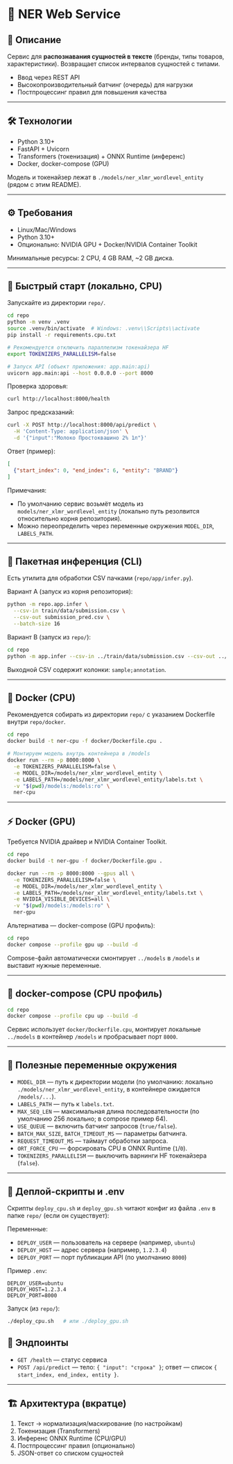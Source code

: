 # 🚀 NER Web Service

## 📌 Описание
Сервис для **распознавания сущностей в тексте** (бренды, типы товаров, характеристики). Возвращает список интервалов сущностей с типами.

- Ввод через REST API
- Высокопроизводительный батчинг (очередь) для нагрузки
- Постпроцессинг правил для повышения качества

---

## 🛠 Технологии
- Python 3.10+
- FastAPI + Uvicorn
- Transformers (токенизация) + ONNX Runtime (инференс)
- Docker, docker-compose (GPU)

Модель и токенайзер лежат в `./models/ner_xlmr_wordlevel_entity` (рядом с этим README).

---

## ⚙️ Требования
- Linux/Mac/Windows
- Python 3.10+
- Опционально: NVIDIA GPU + Docker/NVIDIA Container Toolkit

Минимальные ресурсы: 2 CPU, 4 GB RAM, ~2 GB диска.

---

## 🚀 Быстрый старт (локально, CPU)
Запускайте из директории `repo/`.

```bash
cd repo
python -m venv .venv
source .venv/bin/activate  # Windows: .venv\\Scripts\\activate
pip install -r requirements.cpu.txt

# Рекомендуется отключить параллелизм токенайзера HF
export TOKENIZERS_PARALLELISM=false

# Запуск API (объект приложения: app.main:api)
uvicorn app.main:api --host 0.0.0.0 --port 8000
```

Проверка здоровья:
```bash
curl http://localhost:8000/health
```

Запрос предсказаний:
```bash
curl -X POST http://localhost:8000/api/predict \
  -H 'Content-Type: application/json' \
  -d '{"input":"Молоко Простоквашино 2% 1л"}'
```

Ответ (пример):
```json
[
  {"start_index": 0, "end_index": 6, "entity": "BRAND"}
]
```

Примечания:
- По умолчанию сервис возьмёт модель из `models/ner_xlmr_wordlevel_entity` (локально путь резолвится относительно корня репозитория).
- Можно переопределить через переменные окружения `MODEL_DIR`, `LABELS_PATH`.

---

## 🧰 Пакетная инференция (CLI)
Есть утилита для обработки CSV пачками (`repo/app/infer.py`).

Вариант A (запуск из корня репозитория):
```bash
python -m repo.app.infer \
  --csv-in train/data/submission.csv \
  --csv-out submission_pred.csv \
  --batch-size 16
```

Вариант B (запуск из `repo/`):
```bash
cd repo
python -m app.infer --csv-in ../train/data/submission.csv --csv-out ../submission_pred.csv --batch-size 16
```

Выходной CSV содержит колонки: `sample;annotation`.

---

## 🐳 Docker (CPU)
Рекомендуется собирать из директории `repo/` с указанием Dockerfile внутри `repo/docker`.

```bash
cd repo
docker build -t ner-cpu -f docker/Dockerfile.cpu .

# Монтируем модель внутрь контейнера в /models
docker run --rm -p 8000:8000 \
  -e TOKENIZERS_PARALLELISM=false \
  -e MODEL_DIR=/models/ner_xlmr_wordlevel_entity \
  -e LABELS_PATH=/models/ner_xlmr_wordlevel_entity/labels.txt \
  -v "$(pwd)/models:/models:ro" \
  ner-cpu
```

---

## ⚡️ Docker (GPU)
Требуется NVIDIA драйвер и NVIDIA Container Toolkit.

```bash
cd repo
docker build -t ner-gpu -f docker/Dockerfile.gpu .

docker run --rm -p 8000:8000 --gpus all \
  -e TOKENIZERS_PARALLELISM=false \
  -e MODEL_DIR=/models/ner_xlmr_wordlevel_entity \
  -e LABELS_PATH=/models/ner_xlmr_wordlevel_entity/labels.txt \
  -e NVIDIA_VISIBLE_DEVICES=all \
  -v "$(pwd)/models:/models:ro" \
  ner-gpu
```

Альтернатива — docker-compose (GPU профиль):
```bash
cd repo
docker compose --profile gpu up --build -d
```

Compose-файл автоматически смонтирует `../models` в `/models` и выставит нужные переменные.

---

## 🧩 docker-compose (CPU профиль)
```bash
cd repo
docker compose --profile cpu up --build -d
```

Сервис использует `docker/Dockerfile.cpu`, монтирует локальные `../models` в контейнер `/models` и пробрасывает порт `8000`.

---

## 🔧 Полезные переменные окружения
- `MODEL_DIR` — путь к директории модели (по умолчанию: локально `./models/ner_xlmr_wordlevel_entity`, в контейнере ожидается `/models/...`).
- `LABELS_PATH` — путь к `labels.txt`.
- `MAX_SEQ_LEN` — максимальная длина последовательности (по умолчанию 256 локально; в compose пример 64).
- `USE_QUEUE` — включить батчинг запросов (`true/false`).
- `BATCH_MAX_SIZE`, `BATCH_TIMEOUT_MS` — параметры батчинга.
- `REQUEST_TIMEOUT_MS` — таймаут обработки запроса.
- `ORT_FORCE_CPU` — форсировать CPU в ONNX Runtime (`1`/`0`).
- `TOKENIZERS_PARALLELISM` — выключить варнинги HF токенайзера (`false`).

---

## 🚚 Деплой-скрипты и .env
Скрипты `deploy_cpu.sh` и `deploy_gpu.sh` читают конфиг из файла `.env` в папке `repo/` (если он существует):

Переменные:
- `DEPLOY_USER` — пользователь на сервере (например, `ubuntu`)
- `DEPLOY_HOST` — адрес сервера (например, `1.2.3.4`)
- `DEPLOY_PORT` — порт публикации API (по умолчанию `8000`)

Пример `.env`:
```
DEPLOY_USER=ubuntu
DEPLOY_HOST=1.2.3.4
DEPLOY_PORT=8000
```

Запуск (из `repo/`):
```bash
./deploy_cpu.sh   # или ./deploy_gpu.sh
```


## 🧪 Эндпоинты
- `GET /health` — статус сервиса
- `POST /api/predict` — тело: `{ "input": "строка" }`; ответ — список `{ start_index, end_index, entity }`.

---

## 🏗 Архитектура (вкратце)
1. Текст → нормализация/маскирование (по настройкам)
2. Токенизация (Transformers)
3. Инференс ONNX Runtime (CPU/GPU)
4. Постпроцессинг правил (опционально)
5. JSON-ответ со списком сущностей


